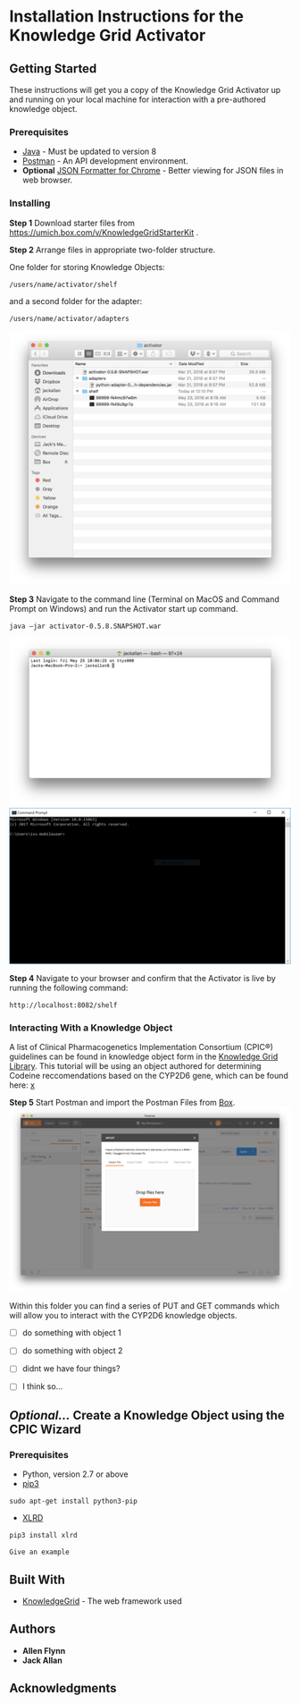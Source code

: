 # Installation Instructions for the Knowledge Grid Activator



## Getting Started

These instructions will get you a copy of the Knowledge Grid Activator up and running on your local machine for interaction with a pre-authored knowledge object. 

### Prerequisites

* [Java](http://www.oracle.com/technetwork/java/javase/downloads/jre8-downloads-2133155.html) - Must be updated to version 8
* [Postman](https://www.getpostman.com/) - An API development environment.
* **Optional** [JSON Formatter for Chrome](https://chrome.google.com/webstore/detail/json-formatter/cfaihfocdnniaholfnjcemnfhcjchohb) - Better viewing for JSON files in web browser.


### Installing



**Step 1** Download starter files from https://umich.box.com/v/KnowledgeGridStarterKit .

**Step 2** Arrange files in appropriate two-folder structure.

One folder for storing Knowledge Objects:
```
/users/name/activator/shelf
```

and a second folder for the adapter:

```
/users/name/activator/adapters
```
![Folder Setup](/activator-workshop/screenshots/folder_setup.png?raw=true)


**Step 3** Navigate to the command line (Terminal on MacOS and Command Prompt on Windows) and run the Activator start up command.
```
java –jar activator-0.5.8.SNAPSHOT.war
```

![Terminal](/activator-workshop/screenshots/terminal.png?raw=true)
![Command Prompt](/activator-workshop/screenshots/command_prompt.PNG?raw=true)


**Step 4** Navigate to your browser and confirm that the Activator is live by running the following command:

```
http://localhost:8082/shelf
```


### Interacting With a Knowledge Object

A list of Clinical Pharmacogenetics Implementation Consortium (CPIC®) guidelines can be found in knowledge object form in the [Knowledge Grid Library](http://kgrid.med.umich.edu/library2/#/). This tutorial will be using an object authored for determining Codeine reccomendations based on the CYP2D6 gene, which can be found here: [x]()


**Step 5** Start Postman and import the Postman Files from [Box](https://umich.box.com/v/KnowledgeGridStarterKit).
![Postman Import](/activator-workshop/screenshots/postman_import.png?raw=true)

Within this folder you can find a series of PUT and GET commands which will allow you to interact with the CYP2D6 knowledge objects.



- [ ] do something with object 1
- [ ] do something with object 2
- [ ] didnt we have four things?
- [ ] I think so...




## **_Optional..._** Create a Knowledge Object using the CPIC Wizard

### Prerequisites
* Python, version 2.7 or above
* [pip3](https://stackoverflow.com/questions/6587507/how-to-install-pip-with-python-3)
```
sudo apt-get install python3-pip
```
* [XLRD](https://pypi.python.org/pypi/xlrd)
```
pip3 install xlrd
```



```
Give an example
```



## Built With

* [KnowledgeGrid](http://kgrid.org/index.html) - The web framework used


## Authors

* **Allen Flynn**
* **Jack Allan**


## Acknowledgments



